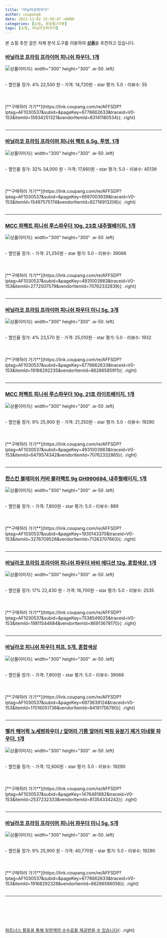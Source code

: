 ```yaml
---
title: "바닐라코파우더"
author: coupang6
date: 2023-11-02 15:50:47 +0800
categories: [쇼핑, 화장품/미용]
tags: [쇼핑, 바닐라코파우더]
---
```


본 쇼핑 추천 글은 자체 분석 도구를 이용하여 [**상품**](https://link.coupang.com/a/bao1ui)을 추천하고 있습니다.

### [바닐라코 프라임 프라이머 피니쉬 파우더, 1개](https://link.coupang.com/re/AFFSDP?lptag=AF1030537&subid=&pageKey=6778662633&traceid=V0-153&itemId=15934251321&vendorItemId=83141180534)

![상품이미지](https://thumbnail8.coupangcdn.com/thumbnails/remote/230x230ex/image/retail/images/4528531362768900-d8aa5991-00e5-4bf2-bd77-c71b3b05c71c.jpg){: width="300" height="300" .w-50 .left}


<br>
- 할인율 정가: 4%  22,500   원
- 가격: 14,720원
- star 평가: 5.0
- 리뷰수: 55
<br>
<br>
<br>
<br>
[**구매하러 가기**](https://link.coupang.com/re/AFFSDP?lptag=AF1030537&subid=&pageKey=6778662633&traceid=V0-153&itemId=15934251321&vendorItemId=83141180534){: .right}
<br>
<br>

---

### [바닐라코 프라임 프라이머 피니쉬 팩트 6.5g, 투명, 1개](https://link.coupang.com/re/AFFSDP?lptag=AF1030537&subid=&pageKey=6697003939&traceid=V0-153&itemId=15497575174&vendorItemId=82716913206)

![상품이미지](https://thumbnail6.coupangcdn.com/thumbnails/remote/230x230ex/image/rs_quotation_api/22fkbylg/b843c130e4bb46e68ae7d6eb15b2ef03.jpg){: width="300" height="300" .w-50 .left}


<br>
- 할인율 정가: 32%  34,000   원
- 가격: 17,660원
- star 평가: 5.0
- 리뷰수: 45139
<br>
<br>
<br>
<br>
[**구매하러 가기**](https://link.coupang.com/re/AFFSDP?lptag=AF1030537&subid=&pageKey=6697003939&traceid=V0-153&itemId=15497575174&vendorItemId=82716913206){: .right}
<br>
<br>

---

### [MCC 퍼펙트 피니쉬 루스파우더 10g, 23호 내추럴베이지, 1개](https://link.coupang.com/re/AFFSDP?lptag=AF1030537&subid=&pageKey=4931003983&traceid=V0-153&itemId=2772507579&vendorItemId=70762332839)

![상품이미지](https://thumbnail10.coupangcdn.com/thumbnails/remote/230x230ex/image/retail/images/2020/05/21/17/5/fcea5b1e-2e91-4b89-9a7a-7e680b36bcf4.jpg){: width="300" height="300" .w-50 .left}


<br>
- 할인율 정가: 
- 가격: 21,250원
- star 평가: 5.0
- 리뷰수: 39066
<br>
<br>
<br>
<br>
[**구매하러 가기**](https://link.coupang.com/re/AFFSDP?lptag=AF1030537&subid=&pageKey=4931003983&traceid=V0-153&itemId=2772507579&vendorItemId=70762332839){: .right}
<br>
<br>

---

### [바닐라코 프라임 프라이머 피니쉬 파우더 미니 5g, 3개](https://link.coupang.com/re/AFFSDP?lptag=AF1030537&subid=&pageKey=6778662633&traceid=V0-153&itemId=19168292235&vendorItemId=86286585911)

![상품이미지](https://thumbnail10.coupangcdn.com/thumbnails/remote/230x230ex/image/retail/images/9b0e1dc8-915d-4f88-9f7a-81b372f26e0f2195858571249857862.png){: width="300" height="300" .w-50 .left}


<br>
- 할인율 정가: 4%  23,570   원
- 가격: 25,010원
- star 평가: 5.0
- 리뷰수: 1932
<br>
<br>
<br>
<br>
[**구매하러 가기**](https://link.coupang.com/re/AFFSDP?lptag=AF1030537&subid=&pageKey=6778662633&traceid=V0-153&itemId=19168292235&vendorItemId=86286585911){: .right}
<br>
<br>

---

### [MCC 퍼펙트 피니쉬 루스파우더 10g, 21호 라이트베이지, 1개](https://link.coupang.com/re/AFFSDP?lptag=AF1030537&subid=&pageKey=4931003983&traceid=V0-153&itemId=6479574342&vendorItemId=70762332865)

![상품이미지](https://thumbnail9.coupangcdn.com/thumbnails/remote/230x230ex/image/retail/images/2020/05/25/12/2/6b2743d7-936c-46f4-9b9a-09084d55aeee.jpg){: width="300" height="300" .w-50 .left}


<br>
- 할인율 정가: 9%  25,900   원
- 가격: 21,250원
- star 평가: 5.0
- 리뷰수: 19290
<br>
<br>
<br>
<br>
[**구매하러 가기**](https://link.coupang.com/re/AFFSDP?lptag=AF1030537&subid=&pageKey=4931003983&traceid=V0-153&itemId=6479574342&vendorItemId=70762332865){: .right}
<br>
<br>

---

### [한스킨 블레미쉬 커버 블러팩트 9g GH990694, 내추럴베이지, 1개](https://link.coupang.com/re/AFFSDP?lptag=AF1030537&subid=&pageKey=1930143370&traceid=V0-153&itemId=3276709528&vendorItemId=71263707663)

![상품이미지](https://thumbnail8.coupangcdn.com/thumbnails/remote/230x230ex/image/retail/images/1829440684000906-da899b1a-ec57-49c5-a6d6-6278b69da850.jpg){: width="300" height="300" .w-50 .left}


<br>
- 할인율 정가: 
- 가격: 7,800원
- star 평가: 5.0
- 리뷰수: 889
<br>
<br>
<br>
<br>
[**구매하러 가기**](https://link.coupang.com/re/AFFSDP?lptag=AF1030537&subid=&pageKey=1930143370&traceid=V0-153&itemId=3276709528&vendorItemId=71263707663){: .right}
<br>
<br>

---

### [바닐라코 프라임 프라이머 피니쉬 파우더 바비 에디션 12g, 혼합색상, 1개](https://link.coupang.com/re/AFFSDP?lptag=AF1030537&subid=&pageKey=7538549025&traceid=V0-153&itemId=19811544684&vendorItemId=86913678170)

![상품이미지](https://thumbnail7.coupangcdn.com/thumbnails/remote/230x230ex/image/retail/images/2023/08/18/9/7/5d9a8b7a-5486-49fa-b934-9c691512fd42.jpg){: width="300" height="300" .w-50 .left}


<br>
- 할인율 정가: 17%  22,430   원
- 가격: 16,700원
- star 평가: 5.0
- 리뷰수: 2535
<br>
<br>
<br>
<br>
[**구매하러 가기**](https://link.coupang.com/re/AFFSDP?lptag=AF1030537&subid=&pageKey=7538549025&traceid=V0-153&itemId=19811544684&vendorItemId=86913678170){: .right}
<br>
<br>

---

### [바닐라코 피니쉬 파우더 퍼프, 5개, 혼합색상](https://link.coupang.com/re/AFFSDP?lptag=AF1030537&subid=&pageKey=6973639124&traceid=V0-153&itemId=17016051736&vendorItemId=84191756790)

![상품이미지](https://thumbnail6.coupangcdn.com/thumbnails/remote/230x230ex/image/retail/images/547289045137994-f7719a67-41ff-4381-9af9-1266b4f171ba.jpg){: width="300" height="300" .w-50 .left}


<br>
- 할인율 정가: 
- 가격: 7,800원
- star 평가: 5.0
- 리뷰수: 39066
<br>
<br>
<br>
<br>
[**구매하러 가기**](https://link.coupang.com/re/AFFSDP?lptag=AF1030537&subid=&pageKey=6973639124&traceid=V0-153&itemId=17016051736&vendorItemId=84191756790){: .right}
<br>
<br>

---

### [벨카 헤어퀵 노세범파우더 / 앞머리 기름 앞머리 떡짐 유분기 제거 미네랄 파우더, 1개](https://link.coupang.com/re/AFFSDP?lptag=AF1030537&subid=&pageKey=1476481682&traceid=V0-153&itemId=2537232333&vendorItemId=81354334242)

![상품이미지](https://thumbnail8.coupangcdn.com/thumbnails/remote/230x230ex/image/vendor_inventory/7221/139aa52951a61684b039e4cc1251fcd8b36f6eab71cf5b834bcca8093eea.jpg){: width="300" height="300" .w-50 .left}


<br>
- 할인율 정가: 
- 가격: 12,600원
- star 평가: 5.0
- 리뷰수: 19290
<br>
<br>
<br>
<br>
[**구매하러 가기**](https://link.coupang.com/re/AFFSDP?lptag=AF1030537&subid=&pageKey=1476481682&traceid=V0-153&itemId=2537232333&vendorItemId=81354334242){: .right}
<br>
<br>

---

### [바닐라코 프라임 프라이머 피니쉬 파우더 미니 5g, 5개](https://link.coupang.com/re/AFFSDP?lptag=AF1030537&subid=&pageKey=6778662633&traceid=V0-153&itemId=19168292328&vendorItemId=86286586056)

![상품이미지](https://thumbnail9.coupangcdn.com/thumbnails/remote/230x230ex/image/retail/images/dd4a0ccb-c508-412d-b58c-9962ffefee621804251708443902234.png){: width="300" height="300" .w-50 .left}


<br>
- 할인율 정가: 9%  25,900   원
- 가격: 40,770원
- star 평가: 5.0
- 리뷰수: 19290
<br>
<br>
<br>
<br>
[**구매하러 가기**](https://link.coupang.com/re/AFFSDP?lptag=AF1030537&subid=&pageKey=6778662633&traceid=V0-153&itemId=19168292328&vendorItemId=86286586056){: .right}
<br>
<br>

---
<br><br><br><br><br> [파트너스 활동을 통해 일정액의 수수료를 제공받을 수 있습니다](https://link.coupang.com/a/bao1ui){: .right}